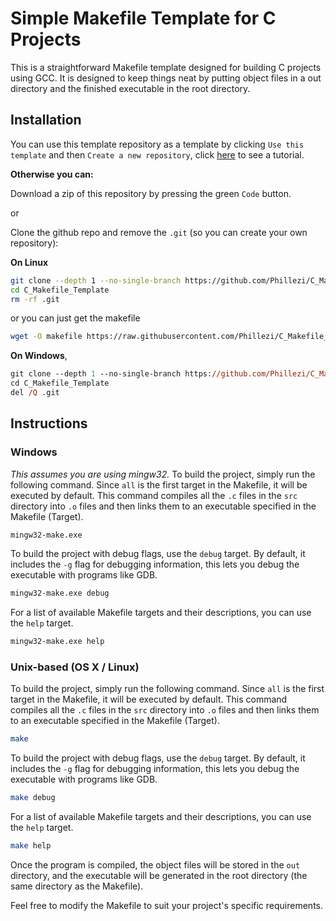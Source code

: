 # Simple Makefile Template for C Projects

This is a straightforward Makefile template designed for building C projects using GCC.
It is designed to keep things neat by putting object files in a out directory and the finished executable in the root directory.

## Installation

You can use this template repository as a template by clicking `Use this template` and then `Create a new repository`, click [here](https://docs.github.com/en/repositories/creating-and-managing-repositories/creating-a-repository-from-a-template) to see a tutorial.

**Otherwise you can:**


Download a zip of this repository by pressing the green `Code` button.


or


Clone the github repo and remove the `.git` (so you can create your own repository):

**On Linux**
```bash
git clone --depth 1 --no-single-branch https://github.com/Phillezi/C_Makefile_Template.git
cd C_Makefile_Template
rm -rf .git

```
or you can just get the makefile
```bash
wget -O makefile https://raw.githubusercontent.com/Phillezi/C_Makefile_Template/master/makefile

```

**On Windows**,
```ps
git clone --depth 1 --no-single-branch https://github.com/Phillezi/C_Makefile_Template.git
cd C_Makefile_Template
del /Q .git

```

## Instructions
### Windows

*This assumes you are using mingw32.*
To build the project, simply run the following command. Since `all` is the first target in the Makefile, it will be executed by default. This command compiles all the `.c` files in the `src` directory into `.o` files and then links them to an executable specified in the Makefile (Target).

```ps
mingw32-make.exe
```

To build the project with debug flags, use the `debug` target. By default, it includes the `-g` flag for debugging information, this lets you debug the executable with programs like GDB.

```ps
mingw32-make.exe debug
```

For a list of available Makefile targets and their descriptions, you can use the `help` target.

```ps
mingw32-make.exe help
```

### Unix-based (OS X / Linux)

To build the project, simply run the following command. Since `all` is the first target in the Makefile, it will be executed by default. This command compiles all the `.c` files in the `src` directory into `.o` files and then links them to an executable specified in the Makefile (Target).

```bash
make
```

To build the project with debug flags, use the `debug` target. By default, it includes the `-g` flag for debugging information, this lets you debug the executable with programs like GDB.

```bash
make debug
```

For a list of available Makefile targets and their descriptions, you can use the `help` target.

```bash
make help
```

Once the program is compiled, the object files will be stored in the `out` directory, and the executable will be generated in the root directory (the same directory as the Makefile).

Feel free to modify the Makefile to suit your project's specific requirements.
